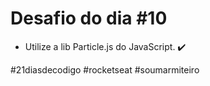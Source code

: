 # Desafio do dia #10

+ Utilize a lib Particle.js do JavaScript. ✔️

#21diasdecodigo #rocketseat #soumarmiteiro
